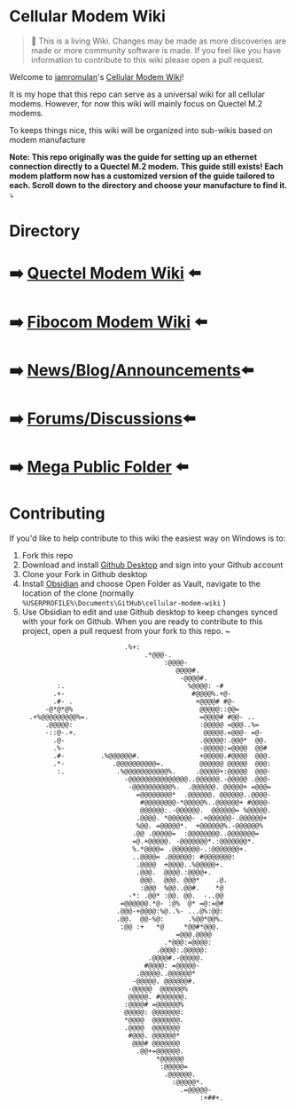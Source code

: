 Cellular Modem Wiki
=================================
> :book: This is a living Wiki. Changes may be made as more discoveries are made or more community software is made. If you feel like you have information to contribute to this wiki please open a pull request.

Welcome to [iamromulan](https://github.com/iamromulan)'s [Cellular Modem Wiki](https://github.com/iamromulan/cellular-modem-wiki)!

It is my hope that this repo can serve as a universal wiki for all cellular modems. However, for now this wiki will mainly focus on Quectel M.2 modems.

To keeps things nice, this wiki will be organized into sub-wikis based on modem manufacture

**Note: This repo originally was the guide for setting up an ethernet connection directly to a Quectel M.2 modem. This guide still exists! Each modem platform now has a customized version of the guide tailored to each. Scroll down to the directory and choose your manufacture to find it.** :arrow_heading_down:

# Directory

# :arrow_right: [Quectel Modem Wiki](./quectel/README.md) :arrow_left: 
  
# :arrow_right: [Fibocom Modem Wiki](./fibocom/README.md) :arrow_left: 


# :arrow_right: [News/Blog/Announcements](https://github.com/iamromulan/cellular-modem-wiki/discussions/categories/announcements):arrow_left:

# :arrow_right: [Forums/Discussions](https://github.com/iamromulan/cellular-modem-wiki/discussions):arrow_left:

# :arrow_right: [Mega Public Folder](https://mega.nz/folder/CRFWlIpQ#grOByBgkfZe5uLMkX2M2XA) :arrow_left:
# Contributing

If you'd like to help contribute to this wiki the easiest way on Windows is to:

1. Fork this repo
2. Download and install [Github Desktop](https://desktop.github.com/download/) and sign into your Github account
3. Clone your Fork in Github desktop
4. Install [Obsidian](https://obsidian.md/download) and choose Open Folder as Vault, navigate to the location of the clone (normally ``%USERPROFILE%\Documents\GitHub\cellular-modem-wiki`` )
5. Use Obsidian to edit and use Github desktop to keep changes synced with your fork on Github. When you are ready to contribute to this project, open a pull request from your fork to this repo.
~
```
                             .%+:                              
                                  .*@@@-.                         
                                       :@@@@-                     
                                          @@@@#.                  
                                           -@@@@#.                
            :.                               %@@@@: -#            
           .+-                                #@@@@%.+@-          
           .#- .                               +@@@@# #@-         
         -@*@*@%                                @@@@@::@@=        
     .+%@@@@@@@@@%=.                            =@@@@# #@@- ..    
         .@@@@@:                                :@@@@@ =@@@..%=   
         -::@-.+.                                @@@@@.=@@@- =@-  
           .@-                                  .@@@@@:.@@@*  @@. 
           .%-                                  -@@@@@:=@@@@  @@# 
           .#-         .%@@@@@@#.               +@@@@@.#@@@@  @@@.
           .*-            .@@@@@@@@@@=.         @@@@@@ @@@@@  @@@:
            :.             .%@@@@@@@@@@@%.     .@@@@@+:@@@@@  @@@-
                             -@@@@@@@@@@@@@@@..@@@@@@.-@@@@@ .@@@-
                              -@@@@@@@@@@%.  .@@@@@@. @@@@@+ =@@@=
                                =@@@@@@@@*  .@@@@@@. @@@@@@..@@@@-
                                 #@@@@@@@@-*@@@@@%..@@@@@@+ #@@@@-
                                 @@@@@@:.-@@@@@@.  @@@@@@= %@@@@@.
                                .@@@@. *@@@@@@- .+@@@@@@-.@@@@@@+ 
                                %@@. =@@@@@*.  +@@@@@@%.-@@@@@@%  
                               .@@ .@@@@@=  :@@@@@@@@..@@@@@@@=   
                               =@.+@@@@@. -@@@@@@@*.:@@@@@@@*.    
                               %.*@@@@= .@@@@@@@-.:@@@@@@@+.      
                               ..@@@@= .@@@@@@: #@@@@@@@:         
                                .@@@@  +@@@@..%@@@@@+.            
                                .@@@.  @@@@.:@@@@+.               
                                 @@@.  @@@. @@@*    .@.           
                                 :@@@  %@@..@@#.    *@            
                              -*: .@@* :@@. @@.  -..@@            
                            =@@@@@@.*@- :@%  @* =@:=@#            
                           .@@@-+@@@@:%@..%- ...@%:@@:            
                           .@@.  @@-%@:      .%@@*@@%.            
                            :@@ :+   *@     *@@#*@@@.             
                                          =@@@.@@@@               
                                       .*@@@:=@@@@:               
                                     .@@@@:.@@@@@:                
                                   .@@@@#.-@@@@@.                 
                                  #@@@@: =@@@@@-                  
                                .@@@@@..@@@@@@*                   
                               -@@@@@. @@@@@@#.                   
                              -@@@@@  @@@@@@%                     
                              @@@@@. #@@@@@@.                     
                             :@@@@# =@@@@@@%                      
                             @@@@@: @@@@@@@:                      
                             *@@@@  @@@@@@@.                      
                             .@@@@  @@@@@@@                       
                              #@@@. @@@@@@*                       
                               @@@# @@@@@@@                       
                                .@@+=@@@@@@.                      
                                     *@@@@@@                      
                                      :@@@@@=                     
                                       .@@@@@@.                   
                                         :@@@@@*.                 
                                           .=@@@@@-               
                                                :+##+.            

```